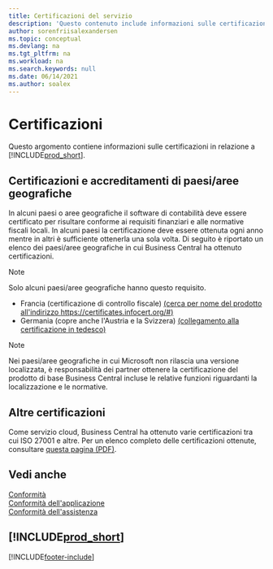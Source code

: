 ```yaml
---
title: Certificazioni del servizio
description: 'Questo contenuto include informazioni sulle certificazioni in relazione a Business Central, ad esempio certificazioni e accreditamenti specifici per area geografica.'
author: sorenfriisalexandersen
ms.topic: conceptual
ms.devlang: na
ms.tgt_pltfrm: na
ms.workload: na
ms.search.keywords: null
ms.date: 06/14/2021
ms.author: soalex
---
```

# Certificazioni

Questo argomento contiene informazioni sulle certificazioni in relazione a [!INCLUDE[prod_short](../includes/prod_short.md)].  

## Certificazioni e accreditamenti di paesi/aree geografiche

In alcuni paesi o aree geografiche il software di contabilità deve essere certificato per risultare conforme ai requisiti finanziari e alle normative fiscali locali. In alcuni paesi la certificazione deve essere ottenuta ogni anno mentre in altri è sufficiente ottenerla una sola volta. Di seguito è riportato un elenco dei paesi/aree geografiche in cui Business Central ha ottenuto certificazioni.

> [!NOTE]
> Solo alcuni paesi/aree geografiche hanno questo requisito.

- Francia (certificazione di controllo fiscale) [(cerca per nome del prodotto all'indirizzo https://certificates.infocert.org/#)](https://certificates.infocert.org/#)  
- Germania (copre anche l'Austria e la Svizzera) [(collegamento alla certificazione in tedesco)](https://www.bdo.de/de-de/themen/softwarebescheinungen/bdo/microsoft-dynamics-365-business-central)  

> [!NOTE]  
> Nei paesi/aree geografiche in cui Microsoft non rilascia una versione localizzata, è responsabilità dei partner ottenere la certificazione del prodotto di base Business Central incluse le relative funzioni riguardanti la localizzazione e le normative.

## Altre certificazioni

Come servizio cloud, Business Central ha ottenuto varie certificazioni tra cui ISO 27001 e altre. Per un elenco completo delle certificazioni ottenute, consultare [questa pagina (PDF)](https://aka.ms/d365-compliance-list).

## Vedi anche

[Conformità](compliance-overview.md)  
[Conformità dell'applicazione](compliance-application-compliance.md)  
[Conformità dell'assistenza](compliance-service-compliance.md)  

## [!INCLUDE[prod_short](../includes/free_trial_md.md)]  


[!INCLUDE[footer-include](../includes/footer-banner.md)]
